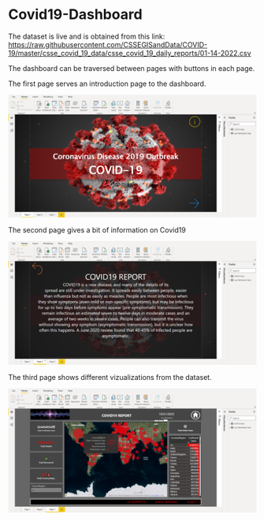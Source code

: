 # Covid19-Dashboard

The dataset is live and is obtained from this link: https://raw.githubusercontent.com/CSSEGISandData/COVID-19/master/csse_covid_19_data/csse_covid_19_daily_reports/01-14-2022.csv

The dashboard can be traversed between pages with buttons in each page.

The first page serves an introduction page to the dashboard.

![Screenshot](https://raw.githubusercontent.com/Christo77793/Covid19-Dashboard/main/Screenshots/Page%201.png)

The second page gives a bit of information on Covid19

![Screenshot](https://raw.githubusercontent.com/Christo77793/Covid19-Dashboard/main/Screenshots/Page%202.png)

The third page shows different vizualizations from the dataset.

![Screenshot](https://raw.githubusercontent.com/Christo77793/Covid19-Dashboard/main/Screenshots/Page%203.png)
